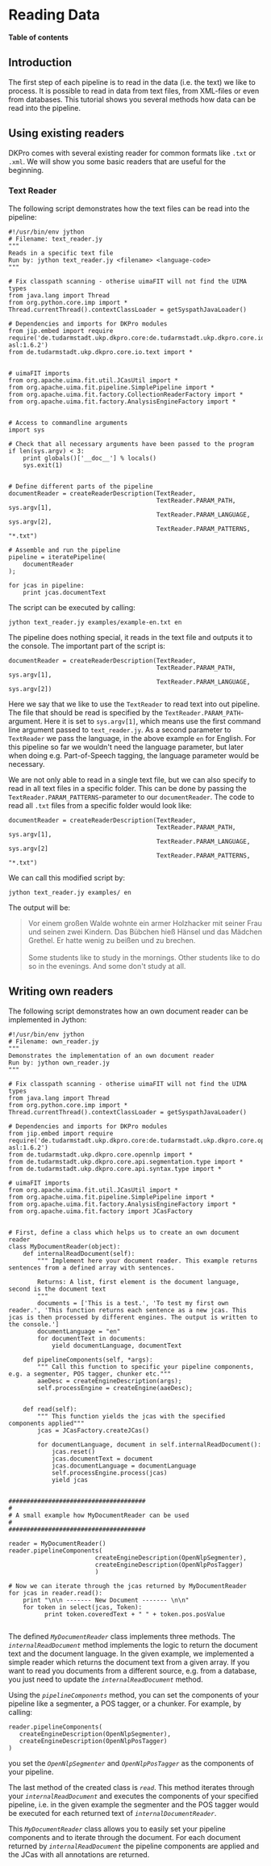 # Reading Data #
**Table of contents**


## Introduction ##
The first step of each pipeline is to read in the data (i.e. the text) we like to process. It is possible to read in data from text files, from XML-files or even from databases. This tutorial shows you several methods how data can be read into the pipeline.

## Using existing readers ##
DKPro comes with several existing reader for common formats like `.txt` or `.xml`. We will show you some basic readers that are useful for the beginning.

### Text Reader ###
The following script demonstrates how the text files can be read into the pipeline:

```
#!/usr/bin/env jython
# Filename: text_reader.jy
"""
Reads in a specific text file
Run by: jython text_reader.jy <filename> <language-code>
"""

# Fix classpath scanning - otherise uimaFIT will not find the UIMA types
from java.lang import Thread
from org.python.core.imp import *
Thread.currentThread().contextClassLoader = getSyspathJavaLoader()

# Dependencies and imports for DKPro modules
from jip.embed import require
require('de.tudarmstadt.ukp.dkpro.core:de.tudarmstadt.ukp.dkpro.core.io.text-asl:1.6.2')
from de.tudarmstadt.ukp.dkpro.core.io.text import *


# uimaFIT imports
from org.apache.uima.fit.util.JCasUtil import *
from org.apache.uima.fit.pipeline.SimplePipeline import *
from org.apache.uima.fit.factory.CollectionReaderFactory import *
from org.apache.uima.fit.factory.AnalysisEngineFactory import *


# Access to commandline arguments
import sys

# Check that all necessary arguments have been passed to the program
if len(sys.argv) < 3:
    print globals()['__doc__'] % locals()
    sys.exit(1)


# Define different parts of the pipeline
documentReader = createReaderDescription(TextReader, 
                                         TextReader.PARAM_PATH, sys.argv[1],
                                         TextReader.PARAM_LANGUAGE, sys.argv[2],
                                         TextReader.PARAM_PATTERNS, "*.txt")

# Assemble and run the pipeline 
pipeline = iteratePipeline(
    documentReader
);

for jcas in pipeline:  
    print jcas.documentText

```


The script can be executed by calling:
```
jython text_reader.jy examples/example-en.txt en
```

The pipeline does nothing special, it reads in the text file and outputs it to the console. The important part of the script is:

```
documentReader = createReaderDescription(TextReader, 
                                         TextReader.PARAM_PATH, sys.argv[1],
                                         TextReader.PARAM_LANGUAGE, sys.argv[2])
```
Here we say that we like to use the `TextReader` to read text into out pipeline. The file that should be read is specified by the `TextReader.PARAM_PATH`-argument. Here it is set to `sys.argv[1]`, which means use the first command line argument passed to `text_reader.jy`. As a second parameter to `TextReader` we pass the language, in the above example `en` for English. For this pipeline so far we wouldn't need the language parameter, but later when doing e.g. Part-of-Speech tagging, the language parameter would be necessary.



We are not only able to read in a single text file, but we can also specify to read in all text files in a specific folder. This can be done by passing the `TextReader.PARAM_PATTERNS`-parameter to our `documentReader`. The code to read all `.txt` files from a specific folder would look like:
```
documentReader = createReaderDescription(TextReader, 
                                         TextReader.PARAM_PATH, sys.argv[1],
                                         TextReader.PARAM_LANGUAGE, sys.argv[2]
                                         TextReader.PARAM_PATTERNS, "*.txt")

```

We can call this modified script by:
```
jython text_reader.jy examples/ en
```

The output will be:
<blockquote>
Vor einem großen Walde wohnte ein armer Holzhacker mit seiner Frau und seinen zwei Kindern. Das Bübchen hieß Hänsel und das Mädchen Grethel. Er hatte wenig zu beißen und zu brechen.<br>
<br>
Some students like to study in the mornings. Other students like to do so in the evenings. And some don't study at all.<br>
</blockquote>



## Writing own readers ##
The following script demonstrates how an own document reader can be implemented in Jython:
```
#!/usr/bin/env jython
# Filename: own_reader.jy
"""
Demonstrates the implementation of an own document reader
Run by: jython own_reader.jy
"""

# Fix classpath scanning - otherise uimaFIT will not find the UIMA types
from java.lang import Thread
from org.python.core.imp import *
Thread.currentThread().contextClassLoader = getSyspathJavaLoader()

# Dependencies and imports for DKPro modules
from jip.embed import require
require('de.tudarmstadt.ukp.dkpro.core:de.tudarmstadt.ukp.dkpro.core.opennlp-asl:1.6.2')
from de.tudarmstadt.ukp.dkpro.core.opennlp import *
from de.tudarmstadt.ukp.dkpro.core.api.segmentation.type import *
from de.tudarmstadt.ukp.dkpro.core.api.syntax.type import *

# uimaFIT imports
from org.apache.uima.fit.util.JCasUtil import *
from org.apache.uima.fit.pipeline.SimplePipeline import *
from org.apache.uima.fit.factory.AnalysisEngineFactory import *
from org.apache.uima.fit.factory import JCasFactory


# First, define a class which helps us to create an own document reader
class MyDocumentReader(object):    
    def internalReadDocument(self):
        """ Implement here your document reader. This example returns sentences from a defined array with sentences.
        
        Returns: A list, first element is the document language, second is the document text
        """
        documents = ['This is a test.', 'To test my first own reader.', 'This function returns each sentence as a new jcas. This jcas is then processed by different engines. The output is written to the console.']
        documentLanguage = "en"
        for documentText in documents:        
            yield documentLanguage, documentText
            
    def pipelineComponents(self, *args):
        """ Call this function to specific your pipeline components, e.g. a segmenter, POS tagger, chunker etc."""
        aaeDesc = createEngineDescription(args);
        self.processEngine = createEngine(aaeDesc);
    
    
    def read(self):
        """ This function yields the jcas with the specified components applied"""
        jcas = JCasFactory.createJCas()
        
        for documentLanguage, document in self.internalReadDocument():            
            jcas.reset()
            jcas.documentText = document
            jcas.documentLanguage = documentLanguage
            self.processEngine.process(jcas)
            yield jcas
                    
    
######################################
#
# A small example how MyDocumentReader can be used 
#
######################################

reader = MyDocumentReader()
reader.pipelineComponents(
                        createEngineDescription(OpenNlpSegmenter), 
                        createEngineDescription(OpenNlpPosTagger)
                        )

# Now we can iterate through the jcas returned by MyDocumentReader
for jcas in reader.read():    
    print "\n\n ------- New Document ------- \n\n"
    for token in select(jcas, Token):
          print token.coveredText + " " + token.pos.posValue


```

The defined _`MyDocumentReader`_ class implements three methods. The _`internalReadDocument`_ method implements the logic to return the document text and the document language. In the given example, we implemented a simple reader which returns the document text from a given array. If you want to read you documents from a different source, e.g. from a database, you just need to update the _`internalReadDocument`_ method.

Using the _`pipelineComponents`_ method, you can set the components of your pipeline like a segmenter, a POS tagger, or a chunker. For example, by calling:
```
reader.pipelineComponents(
   createEngineDescription(OpenNlpSegmenter),
   createEngineDescription(OpenNlpPosTagger)
)
```
you set the _`OpenNlpSegmenter`_ and _`OpenNlpPosTagger`_ as the components of your pipeline.

The last method of the created class is _`read`_. This method iterates through your _`internalReadDocument`_ and executes the components of your specified pipeline, i.e. in the given example the segmenter and the POS tagger would be executed for each returned text of _`internalDocumentReader`_.


This _`MyDocumentReader`_ class allows you to easily set your pipeline components and to iterate through the document. For each document returned by _`internalReadDocument`_ the pipeline components are applied and the JCas with all annotations are returned.